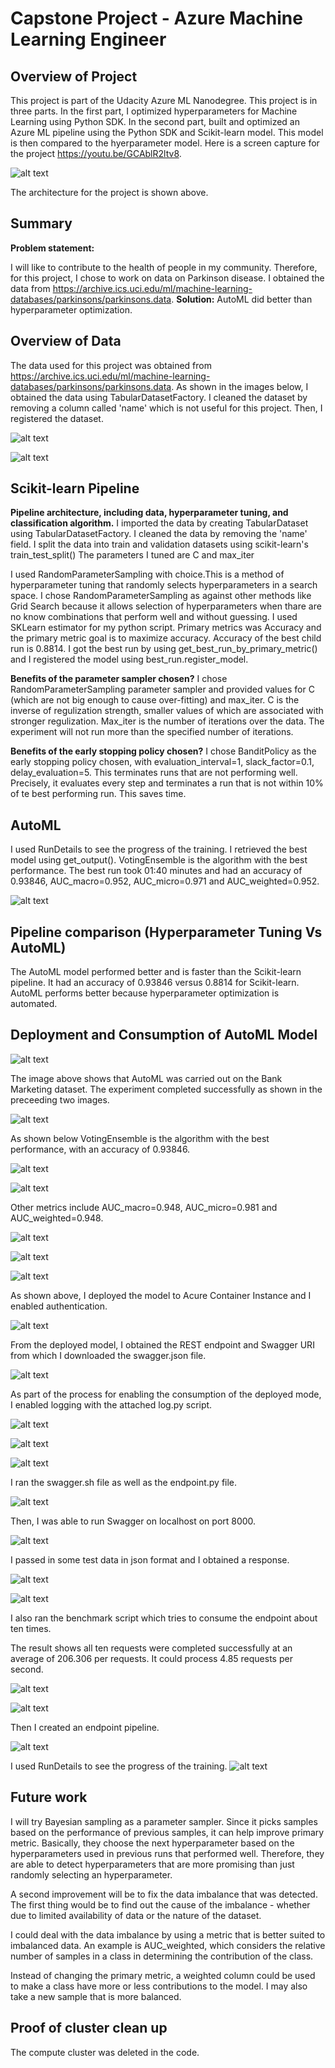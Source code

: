 # Capstone Project - Azure Machine Learning Engineer

## Overview of Project
This project is part of the Udacity Azure ML Nanodegree. This project is in three parts. In the first part, I optimized hyperparameters for Machine Learning using Python SDK. In the second part, built and optimized an Azure ML pipeline using the Python SDK and Scikit-learn model. This model is then compared to the hyerparameter model. Here is a screen capture for the project https://youtu.be/GCAblR2ltv8.

![alt text](https://github.com/TemitayoIlori/Machine-Learning/blob/main/Capstone%20Project%20-%20Azure%20Machine%20Learning%20Engineer/Capstone%20Architecture.png)

The architecture for the project is shown above.

## Summary
**Problem statement:**

I will like to contribute to the health of people in my community. Therefore, for this project, I chose to work on data on Parkinson disease. I obtained the data from https://archive.ics.uci.edu/ml/machine-learning-databases/parkinsons/parkinsons.data.
**Solution:**
AutoML did better than hyperparameter optimization.

## Overview of Data

The data used for this project was obtained from https://archive.ics.uci.edu/ml/machine-learning-databases/parkinsons/parkinsons.data. As shown in the images below, I obtained the data using TabularDatasetFactory. I cleaned the dataset by removing a column called 'name' which is not useful for this project. Then, I registered the dataset.

![alt text](https://github.com/TemitayoIlori/Machine-Learning/blob/main/Capstone%20Project%20-%20Azure%20Machine%20Learning%20Engineer/AutoML-Images/1.%20Obtained%20and%20Registered%20Dataset.PNG)

![alt text](https://github.com/TemitayoIlori/Machine-Learning/blob/main/Capstone%20Project%20-%20Azure%20Machine%20Learning%20Engineer/AutoML-Images/2.%20Registered%20Dataset.PNG)


## Scikit-learn Pipeline


**Pipeline architecture, including data, hyperparameter tuning, and classification algorithm.**
I imported the data by creating TabularDataset using TabularDatasetFactory. I cleaned the data by removing the 'name' field. 
I split the data into train and validation datasets using scikit-learn's train_test_split()
The parameters I tuned are C and max_iter

I used RandomParameterSampling with choice.This is a method of hyperparameter tuning that randomly selects hyperparameters in a search space. I chose RandomParameterSampling as against other methods like Grid Search because it allows selection of hyperparameters when thare are no know combinations that perform well and without guessing.
I used SKLearn estimator for my python script. Primary metrics was Accuracy and the primary metric goal is to maximize accuracy. Accuracy of the best child run is 0.8814.
I got the best run by using get_best_run_by_primary_metric() and I registered the model using best_run.register_model.

**Benefits of the parameter sampler chosen?**
I chose RandomParameterSampling parameter sampler and provided values for C (which are not big enough to cause over-fitting) and max_iter. C is the inverse of regulization strength, smaller values of which are associated with stronger regulization. Max_iter is the number of iterations over the data. The experiment will not run more than the specified number of iterations. 

**Benefits of the early stopping policy chosen?**
I chose BanditPolicy as the early stopping policy chosen, with evaluation_interval=1, slack_factor=0.1, delay_evaluation=5. This terminates runs that are not performing well. Precisely, it evaluates every step and terminates a run that is not within 10% of te best performing run. This saves time.

## AutoML


I used RunDetails to see the progress of the training. I retrieved the best model using get_output(). VotingEnsemble is the algorithm with the best performance. The best run took 01:40 minutes and had an accuracy of 0.93846,  AUC_macro=0.952, AUC_micro=0.971 and AUC_weighted=0.952.

![alt text](https://github.com/TemitayoIlori/Machine-Learning/blob/main/AZMLND_Optimizing_a_Pipeline_in_Azure-Starter_Files/VotingEnsemble.png)


## Pipeline comparison (Hyperparameter Tuning Vs AutoML)

The AutoML model performed better and is faster than the Scikit-learn pipeline. It had an accuracy of 0.93846 versus 0.8814 for Scikit-learn. AutoML performs better because hyperparameter optimization is automated.


## Deployment and Consumption of AutoML Model

![alt text](https://github.com/TemitayoIlori/Machine-Learning/blob/main/Capstone%20Project%20-%20Azure%20Machine%20Learning%20Engineer/AutoML-Images/4.%20AML%20Running.png)

The image above shows that AutoML was carried out on the Bank Marketing dataset. The experiment completed successfully as shown in the preceeding two images.

![alt text](https://github.com/TemitayoIlori/Machine-Learning/blob/main/Capstone%20Project%20-%20Azure%20Machine%20Learning%20Engineer/AutoML-Images/5.%20Experiment%20Completed.png)

As shown below VotingEnsemble is the algorithm with the best performance, with an accuracy of 0.93846. 

![alt text](https://github.com/TemitayoIlori/Machine-Learning/blob/main/Capstone%20Project%20-%20Azure%20Machine%20Learning%20Engineer/AutoML-Images/6.%20Best%20Model.png)

![alt text](https://github.com/TemitayoIlori/Machine-Learning/blob/main/Capstone%20Project%20-%20Azure%20Machine%20Learning%20Engineer/AutoML-Images/7.%20Best%20Model%20-%20Other%20Metrics.png)

Other metrics include AUC_macro=0.948, AUC_micro=0.981 and AUC_weighted=0.948.

![alt text](https://github.com/TemitayoIlori/Machine-Learning/blob/main/Capstone%20Project%20-%20Azure%20Machine%20Learning%20Engineer/AutoML-Images/8.%20Deployment.png)

![alt text](https://github.com/TemitayoIlori/Machine-Learning/blob/main/Capstone%20Project%20-%20Azure%20Machine%20Learning%20Engineer/AutoML-Images/9.%20Deployed%20Model.png)

![alt text](https://github.com/TemitayoIlori/Machine-Learning/blob/main/Capstone%20Project%20-%20Azure%20Machine%20Learning%20Engineer/AutoML-Images/10.%20Endpoint%20showing%20ACI%20Compute%20Type.png)

As shown above, I deployed the model to Acure Container Instance and I enabled authentication. 


![alt text](https://github.com/TemitayoIlori/Machine-Learning/blob/main/Capstone%20Project%20-%20Azure%20Machine%20Learning%20Engineer/AutoML-Images/12.%20Application%20Insights%20Enabled.png)


From the deployed model, I obtained the REST endpoint and Swagger URI from which I downloaded the swagger.json file.

![alt text](https://github.com/TemitayoIlori/Machine-Learning/blob/main/Capstone%20Project%20-%20Azure%20Machine%20Learning%20Engineer/AutoML-Images/11.%20Enable%20Logging%20-%20Logs.py.png)

As part of the process for enabling the consumption of the deployed mode, I enabled logging with the attached log.py script. 

![alt text](https://github.com/TemitayoIlori/Machine-Learning/blob/main/Capstone%20Project%20-%20Azure%20Machine%20Learning%20Engineer/AutoML-Images/13.%20Application%20Insights.png)

![alt text](https://github.com/TemitayoIlori/Machine-Learning/blob/main/Capstone%20Project%20-%20Azure%20Machine%20Learning%20Engineer/AutoML-Images/14.%20Swagger.png)

![alt text](https://github.com/TemitayoIlori/Machine-Learning/blob/main/Capstone%20Project%20-%20Azure%20Machine%20Learning%20Engineer/AutoML-Images/15.%20Swagger.png)

I ran the swagger.sh file as well as the endpoint.py file. 

![alt text](https://github.com/TemitayoIlori/Machine-Learning/blob/main/Capstone%20Project%20-%20Azure%20Machine%20Learning%20Engineer/AutoML-Images/16.%20Swagger%20on%20localhost.png)

Then, I was able to run Swagger on localhost on port 8000. 

![alt text](https://github.com/TemitayoIlori/Machine-Learning/blob/main/Capstone%20Project%20-%20Azure%20Machine%20Learning%20Engineer/AutoML-Images/17.%20endpoint.py%20run.png)

I passed in some test data in json format and I obtained a response.

![alt text](https://github.com/TemitayoIlori/Machine-Learning/blob/main/Capstone%20Project%20-%20Azure%20Machine%20Learning%20Engineer/AutoML-Images/18.%20Benchmark.png)

![alt text](https://github.com/TemitayoIlori/Machine-Learning/blob/main/Capstone%20Project%20-%20Azure%20Machine%20Learning%20Engineer/AutoML-Images/19.%20Benchmark%20Summary.png)

I also ran the benchmark script which tries to consume the endpoint about ten times.

The result shows all ten requests were completed successfully at an average of 206.306 per requests. It could process 4.85 requests per second.

![alt text](https://github.com/TemitayoIlori/Machine-Learning/blob/main/Capstone%20Project%20-%20Azure%20Machine%20Learning%20Engineer/AutoML-Images/20.%20Pipeline.png)

![alt text](https://github.com/TemitayoIlori/Machine-Learning/blob/main/Capstone%20Project%20-%20Azure%20Machine%20Learning%20Engineer/AutoML-Images/21.%20Pipeline%20Created.png)


Then I created an endpoint pipeline. 

![alt text](https://github.com/TemitayoIlori/Machine-Learning/blob/main/Capstone%20Project%20-%20Azure%20Machine%20Learning%20Engineer/AutoML-Images/22.%20Published%20Pipeline%20Active%20Status.png)

I used RunDetails to see the progress of the training. 
![alt text](https://github.com/TemitayoIlori/Machine-Learning/blob/main/Capstone%20Project%20-%20Azure%20Machine%20Learning%20Engineer/AutoML-Images/23.%20RunDetails.png)

## Future work

I will try Bayesian sampling as a parameter sampler. Since it picks samples based on the performance of previous samples, it can help improve primary metric. Basically, they choose the next hyperparameter based on the hyperparameters used in previous runs that performed well. Therefore, they are able to detect hyperparameters that are more promising than just randomly selecting an hyperparameter.

A second improvement will be to fix the data imbalance that was detected. The first thing would be to find out the cause of the imbalance - whether due to limited availability of data or the nature of the dataset. 

I could deal with the data imbalance by using a metric that is better suited to imbalanced data. An example is AUC_weighted, which considers the relative number of samples in a class in determining the contribution of the class.

Instead of changing the primary metric, a weighted column could be used to make a class have more or less contributions to the model. I may also take a new sample that is more balanced.



## Proof of cluster clean up

The compute cluster was deleted in the code.
